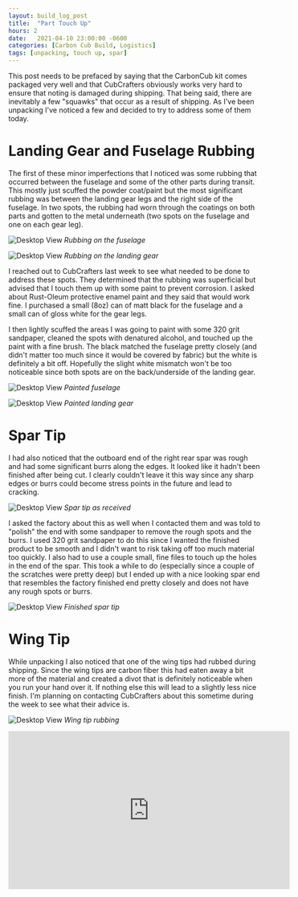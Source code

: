 ```yaml
---
layout: build_log_post
title:  "Part Touch Up"
hours: 2
date:   2021-04-10 23:00:00 -0600
categories: [Carbon Cub Build, Logistics]
tags: [unpacking, touch up, spar]
---
```

This post needs to be prefaced by saying that the CarbonCub kit comes packaged very well and that CubCrafters obviously works very hard to ensure that noting is damaged during shipping. That being said, there are inevitably a few "squawks" that occur as a result of shipping. As I've been unpacking I've noticed a few and decided to try to address some of them today.

# Landing Gear and Fuselage Rubbing

The first of these minor imperfections that I noticed was some rubbing that occurred between the fuselage and some of the other parts during transit. This mostly just scuffed the powder coat/paint but the most significant rubbing was between the landing gear legs and the right side of the fuselage. In two spots, the rubbing had worn through the coatings on both parts and gotten to the metal underneath (two spots on the fuselage and one on each gear leg).

![Desktop View](/assets/img/posts/2021/2021-04-10-part-touch-up/worn_fuselage.png)
_Rubbing on the fuselage_

![Desktop View](/assets/img/posts/2021/2021-04-10-part-touch-up/worn_gear.png)
_Rubbing on the landing gear_

I reached out to CubCrafters last week to see what needed to be done to address these spots. They determined that the rubbing was superficial but advised that I touch them up with some paint to prevent corrosion. I asked about Rust-Oleum protective enamel paint and they said that would work fine. I purchased a small (8oz) can of matt black for the fuselage and a small can of gloss white for the gear legs.

I then lightly scuffed the areas I was going to paint with some 320 grit sandpaper, cleaned the spots with denatured alcohol, and touched up the paint with a fine brush. The black matched the fuselage pretty closely (and didn't matter too much since it would be covered by fabric) but the white is definitely a bit off. Hopefully the slight white mismatch won't be too noticeable since both spots are on the back/underside of the landing gear.

![Desktop View](/assets/img/posts/2021/2021-04-10-part-touch-up/touched_up_fuselage.png)
_Painted fuselage_

![Desktop View](/assets/img/posts/2021/2021-04-10-part-touch-up/touched_up_gear.png)
_Painted landing gear_

# Spar Tip

I had also noticed that the outboard end of the right rear spar was rough and had some significant burrs along the edges. It looked like it hadn't been finished after being cut. I clearly couldn't leave it this way since any sharp edges or burrs could become stress points in the future and lead to cracking.

![Desktop View](/assets/img/posts/2021/2021-04-10-part-touch-up/spar_before.png)
_Spar tip as received_

I asked the factory about this as well when I contacted them and was told to "polish" the end with some sandpaper to remove the rough spots and the burrs. I used 320 grit sandpaper to do this since I wanted the finished product to be smooth and I didn't want to risk taking off too much material too quickly. I also had to use a couple small, fine files to touch up the holes in the end of the spar. This took a while to do (especially since a couple of the scratches were pretty deep) but I ended up with a nice looking spar end that resembles the factory finished end pretty closely and does not have any rough spots or burrs.

![Desktop View](/assets/img/posts/2021/2021-04-10-part-touch-up/spar_after.png)
_Finished spar tip_

# Wing Tip

While unpacking I also noticed that one of the wing tips had rubbed during shipping. Since the wing tips are carbon fiber this had eaten away a bit more of the material and created a divot that is definitely noticeable when you run your hand over it. If nothing else this will lead to a slightly less nice finish. I'm planning on contacting CubCrafters about this sometime during the week to see what their advice is.

![Desktop View](/assets/img/posts/2021/2021-04-10-part-touch-up/wing_tip_rubbing.png)
_Wing tip rubbing_

<iframe width="560" height="315" src="https://www.youtube.com/embed/bigk6wSmrBw" title="YouTube video player" frameborder="0" allow="accelerometer; autoplay; clipboard-write; encrypted-media; gyroscope; picture-in-picture" allowfullscreen></iframe>